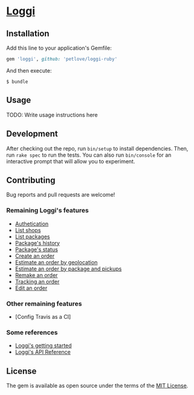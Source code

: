 # [Loggi](https://github.com/petlove/loggi-ruby)

## Installation

Add this line to your application's Gemfile:

```ruby
gem 'loggi', github: 'petlove/loggi-ruby'
```

And then execute:

    $ bundle

## Usage

TODO: Write usage instructions here

## Development

After checking out the repo, run `bin/setup` to install dependencies. Then, run `rake spec` to run the tests. You can also run `bin/console` for an interactive prompt that will allow you to experiment.

## Contributing

Bug reports and pull requests are welcome!

### Remaining Loggi's features
- [Authetication](https://docs.api.loggi.com/reference/autorizacao#consultar-api-key)
- [List shops](https://docs.api.loggi.com/reference/lojas#listagem-de-lojas)
- [List packages](https://docs.api.loggi.com/reference/pacotes#listagem-de-pacotes)
- [Package's history](https://docs.api.loggi.com/reference/pacotes#historico-de-pacote)
- [Package's status](https://docs.api.loggi.com/reference/pacotes#status-dos-pacotes)
- [Create an order](https://docs.api.loggi.com/reference/pedidos#criacao-de-pedido)
- [Estimate an order by geolocation](https://docs.api.loggi.com/reference/pedidos#estimar-precos-de-pedido)
- [Estimate an order by package and pickups](https://docs.api.loggi.com/reference/pedidos#estimativa-com-endereco)
- [Remake an order](https://docs.api.loggi.com/reference/pedidos#refazer-um-pedido)
- [Tracking an order](https://docs.api.loggi.com/reference/pedidos#buscar-um-pedido)
- [Edit an order](https://docs.api.loggi.com/reference/pedidos#edi%C3%A7%C3%A3o-de-pedido)

### Other remaining features
- [Config Travis as a CI]

### Some references
- [Loggi's getting started](https://docs.api.loggi.com/docs/getting-started)
- [Loggi's API Reference](https://docs.api.loggi.com/reference/autorizacao)

## License

The gem is available as open source under the terms of the [MIT License](https://opensource.org/licenses/MIT).
